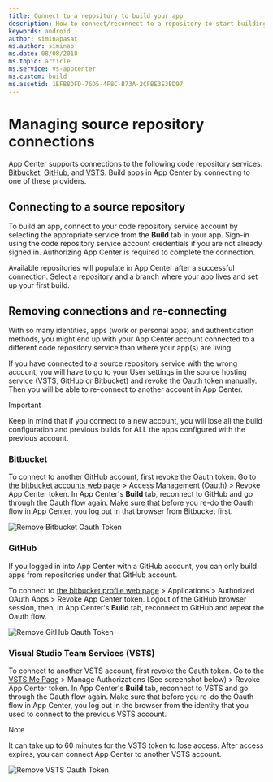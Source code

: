 ```yaml
---
title: Connect to a repository to build your app
description: How to connect/reconnect to a repository to start building your app
keywords: android
author: siminapasat
ms.author: siminap
ms.date: 08/08/2018
ms.topic: article
ms.service: vs-appcenter
ms.custom: build
ms.assetid: 1EFB8DFD-76D5-4F8C-B73A-2CFBE3E3BD97
---
```


# Managing source repository connections

App Center supports connections to the following code repository services: [Bitbucket](https://bitbucket.org/), [GitHub](https://github.com/), and [VSTS](https://visualstudio.microsoft.com/team-services/). Build apps in App Center by connecting to one of these providers.

## Connecting to a source repository

To build an app, connect to your code repository service account by selecting the appropriate service from the **Build** tab in your app. Sign-in using the code repository service account credentials if you are not already signed in. Authorizing App Center is required to complete the connection.

Available repositories will populate in App Center after a successful connection. Select a repository and a branch where your app lives and set up your first build.

## Removing connections and re-connecting

With so many identities, apps (work or personal apps) and authentication methods, you might end up with your App Center account connected to a different code repository service than where your app(s) are living.

If you have connected to a source repository service with the wrong account, you will have to go to your User settings in the source hosting service (VSTS, GitHub or Bitbucket) and revoke the Oauth token manually. Then you will be able to re-connect to another account in App Center.

> [!IMPORTANT]
> Keep in mind that if you connect to a new account, you will lose all the build configuration and previous builds for ALL the apps configured with the previous account.

### Bitbucket

To connect to another GitHub account, first revoke the Oauth token. Go to [the bitbucket accounts web page](https://bitbucket.org/account/) > Access Management (Oauth) > Revoke App Center token. In App Center's **Build** tab, reconnect to GitHub and go through the Oauth flow again. Make sure that before you re-do the Oauth flow in App Center, you log out in that browser from Bitbucket first. 

![Remove Bitbucket Oauth Token](~/build/images/remove-bitbucket-oauth-token.jpg "Remove Bitbucket token")

### GitHub

If you logged in into App Center with a GitHub account, you can only build apps from repositories under that GitHub account.

To connect to [the bitbucket profile web page](https://github.com/settings/profile) > Applications > Authorized OAuth Apps > Revoke App Center token. Logout of the GitHub browser session, then, In App Center's **Build** tab, reconnect to GitHub and repeat the Oauth flow.

![Remove GitHub Oauth Token](~/build/images/remove-github-oauth-token.jpg "Remove GitHub token")

### Visual Studio Team Services (VSTS)

To connect to another VSTS account, first revoke the Oauth token. Go to the [VSTS Me Page](https://app.vsaex.visualstudio.com/me) > Manage Authorizations (See screenshot below) > Revoke App Center token. In App Center's **Build** tab, reconnect to VSTS and go through the Oauth flow again. Make sure that before you re-do the Oauth flow in App Center, you log out in the browser from the identity that you used to connect to the previous VSTS account.

> [!NOTE]
> It can take up to 60 minutes for the VSTS token to lose access. After access expires, you can connect App Center to another VSTS account.

![Remove VSTS Oauth Token](~/build/images/remove-vsts-oauth-token.jpg "Remove VSTS token")

[remove-vsts-oauth-token]: ~/build/images/remove-vsts-oauth-token.jpg "Remove VSTS token"
[remove-github-oauth-token]: ~/build/images/remove-github-oauth-token.jpg "Remove GitHub token"
[remove-bitbucket-oauth-token]: ~/build/images/remove-bitbucket-oauth-token.jpg "Remove Bitbucket token"
